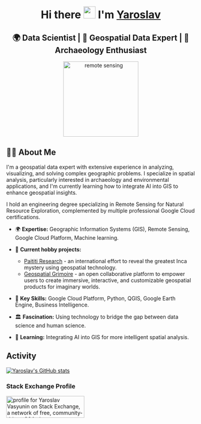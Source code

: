 <h1 align="center">Hi there <img src="https://github.com/blackcater/blackcater/raw/main/images/Hi.gif" height="32"/> I'm <a href="https://www.linkedin.com/in/vasyunin/" target="_blank">Yaroslav</a></h1>

<h2 align="center">🌍 Data Scientist | 📡 Geospatial Data Expert | 📜 Archaeology Enthusiast</h2>

<p align="center"><a href="https://en.wikipedia.org/wiki/Remote_sensing" target="_blank" rel="noreferrer"> <img src="https://upload.wikimedia.org/wikipedia/commons/d/d1/Satellite_imaging.svg" alt="remote sensing" width="200"/> </a></p>

## 🧑‍💻 About Me

I'm a geospatial data expert with extensive experience in analyzing, visualizing, and solving complex geographic problems. I specialize in spatial analysis, particularly interested in archaeology and environmental applications, and I'm currently learning how to integrate AI into GIS to enhance geospatial insights.

I hold an engineering degree specializing in Remote Sensing for Natural Resource Exploration, complemented by multiple professional Google Cloud certifications.

- 🌍 **Expertise:** Geographic Information Systems (GIS), Remote Sensing, Google Cloud Platform, Machine learning.
- 🔭 **Current hobby projects:**
  - [Paititi Research](https://www.paititi.info/) - an international effort to reveal the greatest Inca mystery using geospatial technology.
  - [Geospatial Grimoire](https://www.geospatial-grimoire.com/) - an open collaborative platform to empower users to create immersive, interactive, and customizable geospatial products for imaginary worlds.
- 📡 **Key Skills:** Google Cloud Platform, Python, QGIS, Google Earth Engine, Business Intelligence.
- 🏛️ **Fascination:** Using technology to bridge the gap between data science and human science.

- 🌱 **Learning:** Integrating AI into GIS for more intelligent spatial analysis.

## Activity

[![Yaroslav's GitHub stats](https://github-readme-stats.vercel.app/api?username=y-vasyunin)](https://github.com/y-vasyunin/github-readme-stats)

### Stack Exchange Profile

<a href="https://stackexchange.com/users/1717642"><img src="https://stackexchange.com/users/flair/1717642.png" width="208" height="58" alt="profile for Yaroslav Vasyunin on Stack Exchange, a network of free, community-driven Q&amp;A sites" title="profile for Yaroslav on Stack Exchange, a network of free, community-driven Q&amp;A sites"></a>
